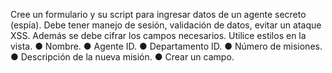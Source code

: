 Cree un formulario y su script para ingresar datos de un agente secreto (espía). Debe tener manejo de sesión, validación de datos, evitar un ataque XSS. Además se debe cifrar los campos necesarios. Utilice estilos en la vista.
●	Nombre.
●	Agente ID.
●	Departamento ID.
●	Número de misiones.
●	Descripción de la nueva misión.
●	Crear un campo.
